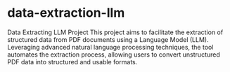 # data-extraction-llm
Data Extracting LLM Project 
This project aims to facilitate the extraction of structured data from PDF documents using a Language Model (LLM). Leveraging advanced natural language processing techniques, the tool automates the extraction process, allowing users to convert unstructured PDF data into structured and usable formats.
